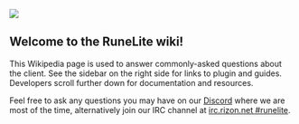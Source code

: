 ![](https://puu.sh/vpxc1/5fe318e5b1.png)

## Welcome to the RuneLite wiki!

This Wikipedia page is used to answer commonly-asked questions about the client. See the sidebar on the right side for links to plugin and guides. Developers scroll further down for documentation and resources.

Feel free to ask any questions you may have on our [Discord](https://discord.gg/mePCs8U) where we are most of the time, alternatively join our IRC channel at [irc.rizon.net #runelite](http://qchat.rizon.net/?channels=runelite&uio=d4).
 

